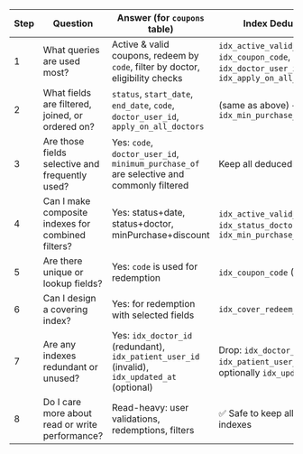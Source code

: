 | Step | Question                                           | Answer (for `coupons` table)                                                                   | Index Deduced                                                                                  |
| ---- | -------------------------------------------------- | ---------------------------------------------------------------------------------------------- | ---------------------------------------------------------------------------------------------- |
| 1    | What queries are used most?                        | Active & valid coupons, redeem by `code`, filter by doctor, eligibility checks                 | `idx_active_valid_coupon`, `idx_coupon_code`, `idx_doctor_user_id`, `idx_apply_on_all_doctors` |
| 2    | What fields are filtered, joined, or ordered on?   | `status`, `start_date`, `end_date`, `code`, `doctor_user_id`, `apply_on_all_doctors`           | (same as above) + `idx_min_purchase_discount`                                                  |
| 3    | Are those fields selective and frequently used?    | Yes: `code`, `doctor_user_id`, `minimum_purchase_of` are selective and commonly filtered       | Keep all deduced indexes                                                                       |
| 4    | Can I make composite indexes for combined filters? | Yes: status+date, status+doctor, minPurchase+discount                                          | `idx_active_valid_coupon`, `idx_status_doctor`, `idx_min_purchase_discount`                    |
| 5    | Are there unique or lookup fields?                 | Yes: `code` is used for redemption                                                             | `idx_coupon_code` (UNIQUE)                                                                     |
| 6    | Can I design a covering index?                     | Yes: for redemption with selected fields                                                       | `idx_cover_redeem_coupon`                                                                      |
| 7    | Are any indexes redundant or unused?               | Yes: `idx_doctor_id` (redundant), `idx_patient_user_id` (invalid), `idx_updated_at` (optional) | Drop: `idx_doctor_id`, `idx_patient_user_id`, optionally `idx_updated_at`                      |
| 8    | Do I care more about read or write performance?    | Read-heavy: user validations, redemptions, filters                                             | ✅ Safe to keep all useful indexes                                                             |
